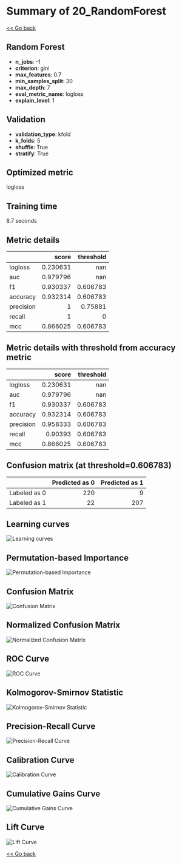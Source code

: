 # Summary of 20_RandomForest

[<< Go back](../README.md)


## Random Forest
- **n_jobs**: -1
- **criterion**: gini
- **max_features**: 0.7
- **min_samples_split**: 30
- **max_depth**: 7
- **eval_metric_name**: logloss
- **explain_level**: 1

## Validation
 - **validation_type**: kfold
 - **k_folds**: 5
 - **shuffle**: True
 - **stratify**: True

## Optimized metric
logloss

## Training time

8.7 seconds

## Metric details
|           |    score |   threshold |
|:----------|---------:|------------:|
| logloss   | 0.230631 |  nan        |
| auc       | 0.979796 |  nan        |
| f1        | 0.930337 |    0.606783 |
| accuracy  | 0.932314 |    0.606783 |
| precision | 1        |    0.75881  |
| recall    | 1        |    0        |
| mcc       | 0.866025 |    0.606783 |


## Metric details with threshold from accuracy metric
|           |    score |   threshold |
|:----------|---------:|------------:|
| logloss   | 0.230631 |  nan        |
| auc       | 0.979796 |  nan        |
| f1        | 0.930337 |    0.606783 |
| accuracy  | 0.932314 |    0.606783 |
| precision | 0.958333 |    0.606783 |
| recall    | 0.90393  |    0.606783 |
| mcc       | 0.866025 |    0.606783 |


## Confusion matrix (at threshold=0.606783)
|              |   Predicted as 0 |   Predicted as 1 |
|:-------------|-----------------:|-----------------:|
| Labeled as 0 |              220 |                9 |
| Labeled as 1 |               22 |              207 |

## Learning curves
![Learning curves](learning_curves.png)

## Permutation-based Importance
![Permutation-based Importance](permutation_importance.png)
## Confusion Matrix

![Confusion Matrix](confusion_matrix.png)


## Normalized Confusion Matrix

![Normalized Confusion Matrix](confusion_matrix_normalized.png)


## ROC Curve

![ROC Curve](roc_curve.png)


## Kolmogorov-Smirnov Statistic

![Kolmogorov-Smirnov Statistic](ks_statistic.png)


## Precision-Recall Curve

![Precision-Recall Curve](precision_recall_curve.png)


## Calibration Curve

![Calibration Curve](calibration_curve_curve.png)


## Cumulative Gains Curve

![Cumulative Gains Curve](cumulative_gains_curve.png)


## Lift Curve

![Lift Curve](lift_curve.png)



[<< Go back](../README.md)
